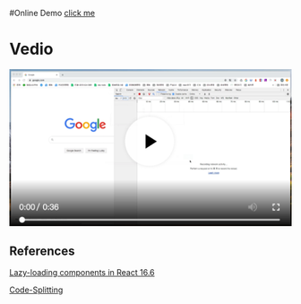 
#Online Demo
[click me](https://momopig.github.io/react-lazy-load-demo/)
# Vedio
[![lazy load vedio](./readme/cover.png)](./readme/lazy-load-vedio.webm)

## References
[Lazy-loading components in React 16.6](https://blog.logrocket.com/lazy-loading-components-in-react-16-6-6cea535c0b52/)

[Code-Splitting](https://reactjs.org/docs/code-splitting.html)
